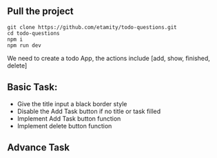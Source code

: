 
## Pull the project
```
git clone https://github.com/etamity/todo-questions.git
cd todo-questions
npm i
npm run dev
```

We need to create a todo App, the actions include [add, show, finished, delete] 
## Basic Task:

- Give the title input a black border style
- Disable the Add Task button if no title or task filled
- Implement Add Task button function
- Implement delete button function
## Advance Task
